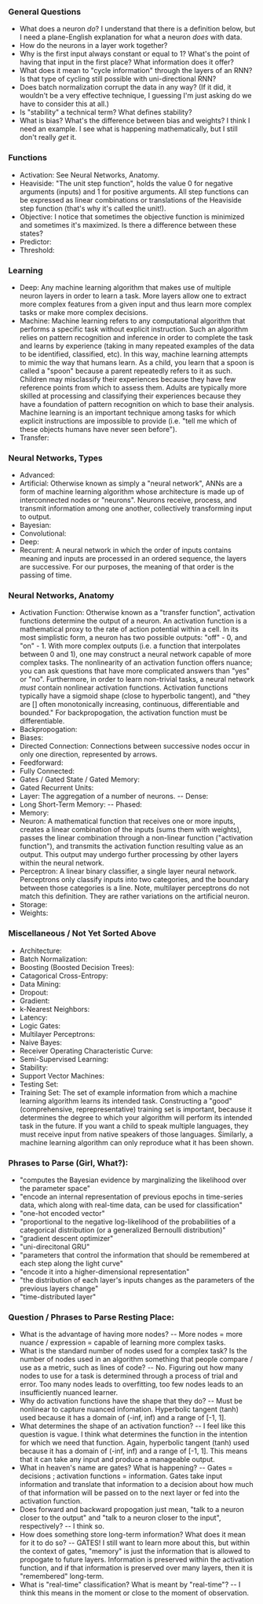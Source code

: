 ### General Questions
- What does a neuron *do*? I understand that there is a definition below, but I need a plane-English explanation for what a neuron *does* with data.
- How do the neurons in a layer work together?
- Why is the first input always constant or equal to 1? What's the point of having that input in the first place? What information does it offer?
- What does it mean to "cycle information" through the layers of an RNN? Is that type of cycling still possible with uni-directional RNN?
- Does batch normalization corrupt the data in any way? (If it did, it wouldn't be a very effective technique, I guessing I'm just asking do we have to consider this at all.)
- Is "stability" a technical term? What defines stability?
- What is bias? What's the difference between bias and weights? I think I need an example. I see what is happening mathematically, but I still don't really *get* it.

### Functions
- Activation: See Neural Networks, Anatomy.
- Heaviside: "The unit step function", holds the value 0 for negative arguments (inputs) and 1 for positive arguments. All step functions can be expressed as linear combinations or translations of the Heaviside step function (that's why it's called the unit!).
- Objective: I notice that sometimes the objective function is minimized and sometimes it's maximized. Is there a difference between these states?
- Predictor: 
- Threshold: 

### Learning
- Deep: Any machine learning algorithm that makes use of multiple neuron layers in order to learn a task. More layers allow one to extract more complex features from a given input and thus learn more complex tasks or make more complex decisions.
- Machine: Machine learning refers to any computational algorithm that performs a specific task without explicit instruction. Such an algorithm relies on pattern recognition and inference in order to complete the task and learns by experience (taking in many repeated examples of the data to be identified, classified, etc). In this way, machine learning attempts to mimic the way that humans learn. As a child, you learn that a spoon is called a "spoon" because a parent repeatedly refers to it as such. Children may misclassify their experiences because they have few reference points from which to assess them. Adults are typically more skilled at processing and classifying their experiences because they have a foundation of pattern recognition on which to base their analysis. Machine learning is an important technique among tasks for which explicit instructions are impossible to provide (i.e. "tell me which of these objects humans have never seen before").
- Transfer:

### Neural Networks, Types
- Advanced: 
- Artificial: Otherwise known as simply a "neural network", ANNs are a form of machine learning algorithm whose architecture is made up of interconnected nodes or "neurons". Neurons receive, process, and transmit information among one another, collectively transforming input to output.
- Bayesian:
- Convolutional:
- Deep:
- Recurrent: A neural network in which the order of inputs contains meaning and inputs are processed in an ordered sequence, the layers are successive. For our purposes, the meaning of that order is the passing of time. 

### Neural Networks, Anatomy
- Activation Function: Otherwise known as a "transfer function", activation functions determine the output of a neuron. An activation function is a mathematical proxy to the rate of action potential within a cell. In its most simplistic form, a neuron has two possible outputs: "off" - 0, and "on" - 1. With more complex outputs (i.e. a function that interpolates between 0 and 1), one may construct a neural network capable of more complex tasks. The nonlinearity of an activation function offers nuance; you can ask questions that have more complicated answers than "yes" or "no". Furthermore, in order to learn non-trivial tasks, a neural network *must* contain nonlinear activation functions. Activation functions typically have a sigmoid shape (close to hyperbolic tangent), and "they are [] often monotonically increasing, continuous, differentiable and bounded." For backpropogation, the activation function must be differentiable.
- Backpropogation: 
- Biases:
- Directed Connection: Connections between successive nodes occur in only one direction, represented by arrows.
- Feedforward:
- Fully Connected:
- Gates / Gated State / Gated Memory: 
- Gated Recurrent Units:
- Layer: The aggregation of a number of neurons. 
-- Dense:
- Long Short-Term Memory:
-- Phased:
- Memory: 
- Neuron: A mathematical function that receives one or more inputs, creates a linear combination of the inputs (sums them with weights), passes the linear combination through a non-linear function ("activation function"), and transmits the activation function resulting value as an output. This output may undergo further processing by other layers within the neural network.
- Perceptron: A linear binary classifier, a single layer neural network. Perceptrons only classify inputs into two categories, and the boundary between those categories is a line. Note, multilayer perceptrons do not match this definition. They are rather variations on the artificial neuron.
- Storage: 
- Weights:

### Miscellaneous / Not Yet Sorted Above
- Architecture:
- Batch Normalization:
- Boosting (Boosted Decision Trees): 
- Catagorical Cross-Entropy:
- Data Mining:
- Dropout: 
- Gradient:
- k-Nearest Neighbors: 
- Latency: 
- Logic Gates:
- Multilayer Perceptrons: 
- Naive Bayes: 
- Receiver Operating Characteristic Curve:
- Semi-Supervised Learning: 
- Stability: 
- Support Vector Machines: 
- Testing Set: 
- Training Set: The set of example information from which a machine learning algorithm learns its intended task. Constructing a "good" (comprehensive, reprepresentative) training set is important, because it determines the degree to which your algorithm will perform its intended task in the future. If you want a child to speak multiple languages, they must receive input from native speakers of those languages. Similarly, a machine learning algorithm can only reproduce what it has been shown.


### Phrases to Parse (Girl, What?):
- "computes the Bayesian evidence by marginalizing the likelihood over the parameter space"
- "encode an internal representation of previous epochs in time-series data, which along with real-time data, can be used for classification"
- "one-hot encoded vector"
- "proportional to the negative log-likelihood of the probabilities of a categorical distribution (or a generalized Bernoulli distribution)"
- "gradient descent optimizer"
- "uni-direcitonal GRU"
- "parameters that control the information that should be remembered at each step along the light curve"
- "encode it into a higher-dimensional representation"
- "the distribution of each layer's inputs changes as the parameters of the previous layers change"
- "time-distributed layer"


### Question / Phrases to Parse Resting Place:
- What is the advantage of having more nodes?
-- More nodes = more nuance / expression = capable of learning more complex tasks.
- What is the standard number of nodes used for a complex task? Is the number of nodes used in an algorithm something that people compare / use as a metric, such as lines of code?
-- No. Figuring out how many nodes to use for a task is determined through a process of trial and error. Too many nodes leads to overfitting, too few nodes leads to an insufficiently nuanced learner.
- Why do activation functions have the shape that they do?
-- Must be nonlinear to capture nuanced infomation. Hyperbolic tangent (tanh) used because it has a domain of (-inf, inf) and a range of [-1, 1]. 
- What determines the shape of an activation function?
-- I feel like this question is vague. I think what determines the function in the intention for which we need that function. Again, hyperbolic tangent (tanh) used because it has a domain of (-inf, inf) and a range of [-1, 1]. This means that it can take any input and produce a manageable output.
- What in heaven's name are gates? What is happening?
-- Gates = decisions ; activation functions = information. Gates take input information and translate that information to a decision about how much of that information will be passed on to the next layer or fed into the activation function.
- Does forward and backward propogation just mean, "talk to a neuron closer to the output" and "talk to a neuron closer to the input", respectively?
-- I think so.
- How does something store long-term information? What does it mean for it to do so?
-- GATES! I still want to learn more about this, but within the context of gates, "memory" is just the information that is allowed to propogate to future layers. Information is preserved within the activation function, and if that information is preserved over many layers, then it is "remembered" long-term.
- What is "real-time" classification? What is meant by "real-time"?
-- I think this means in the moment or close to the moment of observation.
